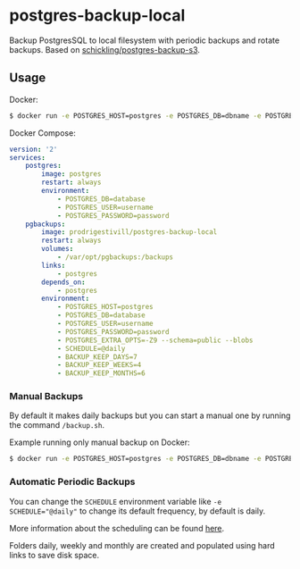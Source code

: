 # postgres-backup-local

Backup PostgresSQL to local filesystem with periodic backups and rotate backups.
Based on [schickling/postgres-backup-s3](https://hub.docker.com/r/schickling/postgres-backup-s3/).

## Usage

Docker:
```sh
$ docker run -e POSTGRES_HOST=postgres -e POSTGRES_DB=dbname -e POSTGRES_USER=user -e POSTGRES_PASSWORD=password  prodrigestivill/postgres-backup-local
```

Docker Compose:
```yaml
version: '2'
services:
    postgres:
        image: postgres
        restart: always
        environment:
            - POSTGRES_DB=database
            - POSTGRES_USER=username
            - POSTGRES_PASSWORD=password
    pgbackups:
        image: prodrigestivill/postgres-backup-local
        restart: always
        volumes:
            - /var/opt/pgbackups:/backups
        links:
            - postgres
        depends_on:
            - postgres
        environment:
            - POSTGRES_HOST=postgres
            - POSTGRES_DB=database
            - POSTGRES_USER=username
            - POSTGRES_PASSWORD=password
            - POSTGRES_EXTRA_OPTS=-Z9 --schema=public --blobs
            - SCHEDULE=@daily
            - BACKUP_KEEP_DAYS=7
            - BACKUP_KEEP_WEEKS=4
            - BACKUP_KEEP_MONTHS=6
```

### Manual Backups

By default it makes daily backups but you can start a manual one by running the command `/backup.sh`.

Example running only manual backup on Docker:
```sh
$ docker run -e POSTGRES_HOST=postgres -e POSTGRES_DB=dbname -e POSTGRES_USER=user -e POSTGRES_PASSWORD=password  prodrigestivill/postgres-backup-local /backup.sh
```

### Automatic Periodic Backups

You can change the `SCHEDULE` environment variable like `-e SCHEDULE="@daily"` to change its default frequency, by default is daily.

More information about the scheduling can be found [here](http://godoc.org/github.com/robfig/cron#hdr-Predefined_schedules).

Folders daily, weekly and monthly are created and populated using hard links to save disk space.
